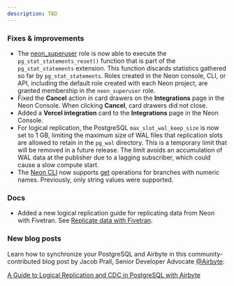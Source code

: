 ```yaml
---
description: TBD
---
```


### Fixes & improvements

- The [neon_superuser](/docs/manage/roles#the-neonsuperuser-role) role is now able to execute the `pg_stat_statements_reset()` function that is part of the `pg_stat_statements` extension. This function discards statistics gathered so far by `pg_stat_statements`. Roles created in the Neon console, CLI, or API, including the default role created with each Neon project, are granted membership in the `neon_superuser` role.
- Fixed the **Cancel** action in card drawers on the **Integrations** page in the Neon Console. When clicking **Cancel**, card drawers did not close.
- Added a **Vercel integration** card to the **Integrations** page in the Neon Console.
- For logical replication, the PostgreSQL `max_slot_wal_keep_size` is now set to 1 GB, limiting the maximum size of WAL files that replication slots are allowed to retain in the `pg_wal` directory. This is a temporary limit that will be removed in a future release. The limit avoids an accumulation of WAL data at the publisher due to a lagging subscriber, which could cause a slow compute start.
- The [Neon CLI](https://neon.tech/docs/reference/neon-cli) now supports [get](https://neon.tech/docs/reference/cli-branches#get) operations for branches with numeric names. Previously, only string values were supported.

### Docs

- Added a new logical replication guide for replicating data from Neon with Fivetran. See [Replicate data with Fivetran](https://neon.tech/docs/guides/logical-replication-fivetran).

### New blog posts

Learn how to synchronize your PostgreSQL and Airbyte in this community-contributed blog post by Jacob Prall, Senior Developer Advocate [@Airbyte](https://airbyte.com/):

[A Guide to Logical Replication and CDC in PostgreSQL with Airbyte](https://neon.tech/blog/a-guide-to-logical-replication-and-cdc-in-postgresql-with-airbyte)

